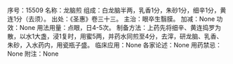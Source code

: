 序号：15509
名称：龙脑煎
组成：白龙脑半两，乳香1分，朱砂1分，细辛1分，黄连1分（去须）。
出处：《圣惠》卷三十三。
主治：眼卒生翳膜。
加减：None
功效：None
用法用量：点眼，日4-5次。
制备方法：上药先将细辛、黄连捣罗为散，以水1大盏，浸1复时，用蜜5两，并药水同煎至4分，去滓，研龙脑、乳香、朱砂，入水药内，用瓷瓶子盛。
临床应用：None
各家论述：None
用药禁忌：None
附注：None

